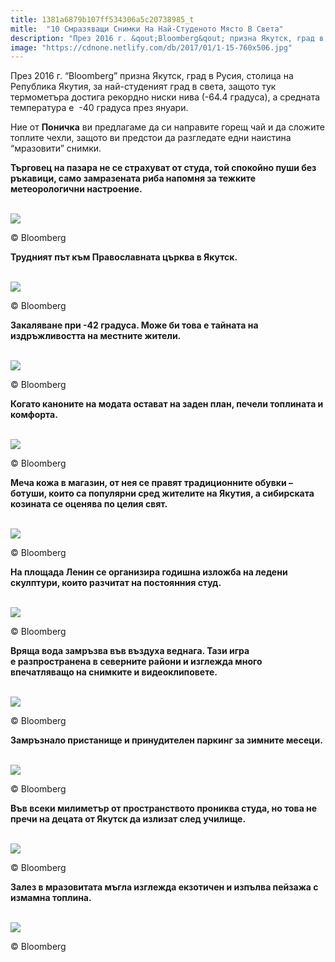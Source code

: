 ```yaml
---
title: 1381a6879b107ff534306a5c20738985_t
mitle:  "10 Смразяващи Снимки На Най-Студеното Място В Света"
description: "През 2016 г. &qout;Bloomberg&qout; призна Якутск, град в Русия, столица на Република Якутия, за най-студеният град в света, защото тук термометъра достига рекордно ниски нива (-64.4 град"
image: "https://cdnone.netlify.com/db/2017/01/1-15-760x506.jpg"
---
```


 <p>През 2016 г. “Bloomberg” призна Якутск, град в Русия, столица на Република Якутия, за най-студеният град в света, защото тук термометъра достига рекордно ниски нива (-64.4 градуса), а средната температура е  -40 градуса през януари.</p>      <p>Ние от <strong>Поничка</strong> ви предлагаме да си направите горещ чай и да сложите топлите чехли, защото ви предстои да разгледате едни наистина “мразовити” снимки.</p> <p><strong>Търговец на пазара не се страхуват от студа, той спокойно пуши без ръкавици, само замразената риба напомня за тежките метеорологични настроение.</strong></p>  <br/><img src="https://cdnone.netlify.com/db/2017/01/1-15-760x506.jpg"/><br/><p>© Bloomberg</p>       <p><strong>Трудният път към Православната църква в Якутск.</strong></p>  <br/><img src="https://cdnone.netlify.com/db/2017/01/2-13-760x489.jpg"/><br/><p>© Bloomberg</p> <p><strong>Закаляване при -42 градуса. Може би това е тайната на издръжливостта на местните жители.</strong></p>  <br/><img src="https://cdnone.netlify.com/db/2017/01/3-13-760x506.jpg"/><br/><p>© Bloomberg</p>       <p><strong>Когато каноните на модата остават на заден план, печели топлината и комфорта.</strong></p>  <br/><img src="https://cdnone.netlify.com/db/2017/01/4-13-760x506.jpg"/><br/><p>© Bloomberg</p>  <p><strong>Меча кожа в магазин, от нея се правят традиционните обувки – ботуши, които са популярни сред жителите на Якутия, а сибирската козината се оценява по целия свят.</strong></p>  <br/><img src="https://cdnone.netlify.com/db/2017/01/5-13-760x516.jpg"/><br/><p>© Bloomberg</p> <p><strong>На площада Ленин се организира годишна изложба на ледени скулптури, които разчитат на постоянния студ.</strong></p>  <br/><img src="https://cdnone.netlify.com/db/2017/01/6-13-760x508.jpg"/><br/><p>© Bloomberg</p>       <p><strong>Вряща вода замръзва във въздуха веднага. Тази игра е разпространена в северните райони и изглежда много впечатляващо на снимките и видеоклиповете.</strong></p>  <br/><img src="https://cdnone.netlify.com/db/2017/01/7-13-760x506.jpg"/><br/><p>© Bloomberg</p> <p><strong>Замръзнало пристанище и принудителен паркинг за зимните месеци.</strong></p>  <br/><img src="https://cdnone.netlify.com/db/2017/01/8-12-760x506.jpg"/><br/><p>© Bloomberg</p>       <p><strong>Във всеки милиметър от пространството прониква студа, но това не пречи на децата от Якутск да излизат след училище.</strong></p>  <br/><img src="https://cdnone.netlify.com/db/2017/01/9-11-760x506.jpg"/><br/><p>© Bloomberg</p>  <p><strong>Залез в мразовитата мъгла изглежда екзотичен и изпълва пейзажа с измамна топлина.</strong></p>  <br/><img src="https://cdnone.netlify.com/db/2017/01/10-12-760x506.jpg"/><br/><p>© Bloomberg</p>       